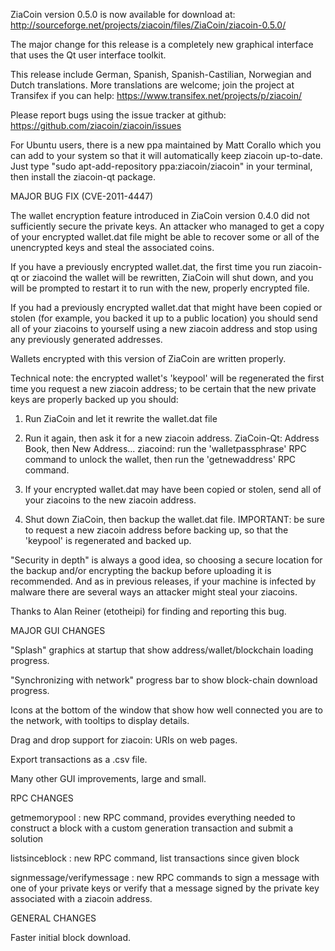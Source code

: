 ZiaCoin version 0.5.0 is now available for download at:
http://sourceforge.net/projects/ziacoin/files/ZiaCoin/ziacoin-0.5.0/

The major change for this release is a completely new graphical interface that uses the Qt user interface toolkit.

This release include German, Spanish, Spanish-Castilian, Norwegian and Dutch translations. More translations are welcome; join the project at Transifex if you can help:
https://www.transifex.net/projects/p/ziacoin/

Please report bugs using the issue tracker at github:
https://github.com/ziacoin/ziacoin/issues

For Ubuntu users, there is a new ppa maintained by Matt Corallo which you can add to your system so that it will automatically keep ziacoin up-to-date.  Just type "sudo apt-add-repository ppa:ziacoin/ziacoin" in your terminal, then install the ziacoin-qt package.

MAJOR BUG FIX  (CVE-2011-4447)

The wallet encryption feature introduced in ZiaCoin version 0.4.0 did not sufficiently secure the private keys. An attacker who
managed to get a copy of your encrypted wallet.dat file might be able to recover some or all of the unencrypted keys and steal the
associated coins.

If you have a previously encrypted wallet.dat, the first time you run ziacoin-qt or ziacoind the wallet will be rewritten, ZiaCoin will
shut down, and you will be prompted to restart it to run with the new, properly encrypted file.

If you had a previously encrypted wallet.dat that might have been copied or stolen (for example, you backed it up to a public
location) you should send all of your ziacoins to yourself using a new ziacoin address and stop using any previously generated addresses.

Wallets encrypted with this version of ZiaCoin are written properly.

Technical note: the encrypted wallet's 'keypool' will be regenerated the first time you request a new ziacoin address; to be certain that the
new private keys are properly backed up you should:

1. Run ZiaCoin and let it rewrite the wallet.dat file

2. Run it again, then ask it for a new ziacoin address.
ZiaCoin-Qt: Address Book, then New Address...
ziacoind: run the 'walletpassphrase' RPC command to unlock the wallet,  then run the 'getnewaddress' RPC command.

3. If your encrypted wallet.dat may have been copied or stolen, send  all of your ziacoins to the new ziacoin address.

4. Shut down ZiaCoin, then backup the wallet.dat file.
IMPORTANT: be sure to request a new ziacoin address before backing up, so that the 'keypool' is regenerated and backed up.

"Security in depth" is always a good idea, so choosing a secure location for the backup and/or encrypting the backup before uploading it is recommended. And as in previous releases, if your machine is infected by malware there are several ways an attacker might steal your ziacoins.

Thanks to Alan Reiner (etotheipi) for finding and reporting this bug.

MAJOR GUI CHANGES

"Splash" graphics at startup that show address/wallet/blockchain loading progress.

"Synchronizing with network" progress bar to show block-chain download progress.

Icons at the bottom of the window that show how well connected you are to the network, with tooltips to display details.

Drag and drop support for ziacoin: URIs on web pages.

Export transactions as a .csv file.

Many other GUI improvements, large and small.

RPC CHANGES

getmemorypool : new RPC command, provides everything needed to construct a block with a custom generation transaction and submit a solution

listsinceblock : new RPC command, list transactions since given block

signmessage/verifymessage : new RPC commands to sign a message with one of your private keys or verify that a message signed by the private key associated with a ziacoin address.

GENERAL CHANGES

Faster initial block download.

